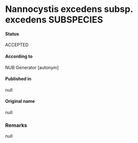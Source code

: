 Nannocystis excedens subsp. excedens SUBSPECIES
=======

#### Status
ACCEPTED

#### According to
NUB Generator [autonym]

#### Published in
null

#### Original name
null

### Remarks
null